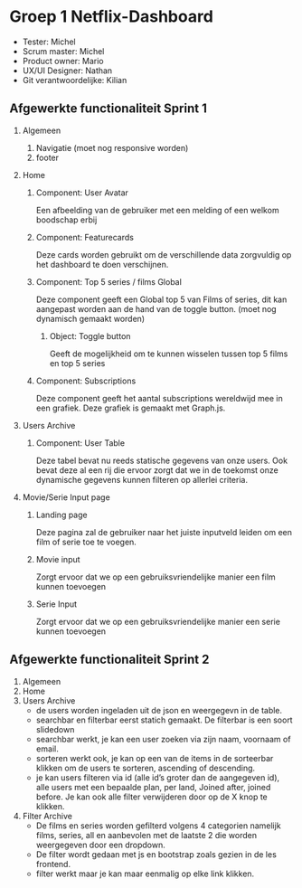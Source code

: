 # Groep 1 Netflix-Dashboard

- Tester: Michel
- Scrum master: Michel
- Product owner: Mario
- UX/UI Designer: Nathan
- Git verantwoordelijke: Kilian

## Afgewerkte functionaliteit Sprint 1

1. Algemeen
    1. Navigatie (moet nog responsive worden)
    2. footer
2. Home
    1. Component: User Avatar 

        Een afbeelding van de gebruiker met een melding of een welkom boodschap erbij

    2. Component: Featurecards

        Deze cards worden gebruikt om de verschillende data zorgvuldig op het dashboard te doen verschijnen.

    3. Component: Top 5 series / films Global

        Deze component geeft een Global top 5 van Films of series, dit kan aangepast worden aan de hand van de toggle button. (moet nog dynamisch gemaakt worden)

        1. Object: Toggle button

            Geeft de mogelijkheid om te kunnen wisselen tussen top 5 films en top 5 series

    4. Component: Subscriptions

        Deze component geeft het aantal subscriptions wereldwijd mee in een grafiek. Deze grafiek is gemaakt met Graph.js.

3. Users Archive
    1. Component: User Table

        Deze tabel bevat nu reeds statische gegevens van onze users. Ook bevat deze al een rij die ervoor zorgt dat we in de toekomst onze dynamische gegevens kunnen filteren op allerlei criteria.

4. Movie/Serie Input page
    1. Landing page

        Deze pagina zal de gebruiker naar het juiste inputveld leiden om een film of serie toe te voegen.

    2. Movie input

        Zorgt ervoor dat we op een gebruiksvriendelijke manier een film kunnen toevoegen

    3. Serie Input

        Zorgt ervoor dat we op een gebruiksvriendelijke manier een serie kunnen toevoegen

## **Afgewerkte functionaliteit Sprint 2**

1. Algemeen
2. Home
3. Users Archive
    - de users worden ingeladen uit de json en weergegevn in de table.
    - searchbar en filterbar eerst statich gemaakt. De filterbar is een soort slidedown
    - searchbar werkt, je kan een user zoeken via zijn naam, voornaam of email.
    - sorteren werkt ook, je kan op een van de items in de sorteerbar klikken om de users te sorteren, ascending of descending.
    - je kan users filteren via id (alle id’s groter dan de aangegeven id), alle users met een bepaalde plan, per land, Joined after, joined before. Je kan ook alle filter verwijderen door op de X knop te klikken.
4. Filter Archive
    - De films en series worden gefilterd volgens 4 categorien namelijk films, series, all en aanbevolen met de laatste 2 die worden weergegeven door een dropdown.
    - De filter wordt gedaan met js en bootstrap zoals gezien in de les frontend.
    - filter werkt maar je kan maar eenmalig op elke link klikken.

